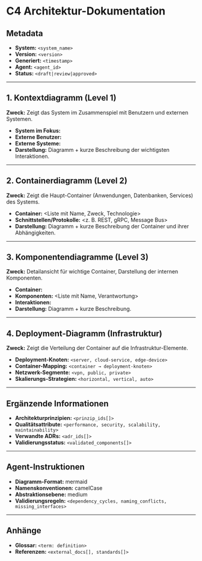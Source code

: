 # C4 Architektur-Dokumentation

## Metadata

* **System:** `<system_name>`
* **Version:** `<version>`
* **Generiert:** `<timestamp>`
* **Agent:** `<agent_id>`
* **Status:** `<draft|review|approved>`

---

## 1. Kontextdiagramm (Level 1)

**Zweck:** Zeigt das System im Zusammenspiel mit Benutzern und externen Systemen.

* **System im Fokus:** <Name>
* **Externe Benutzer:** <Liste>
* **Externe Systeme:** <Liste>
* **Darstellung:** Diagramm + kurze Beschreibung der wichtigsten Interaktionen.

---

## 2. Containerdiagramm (Level 2)

**Zweck:** Zeigt die Haupt-Container (Anwendungen, Datenbanken, Services) des Systems.

* **Container:** \<Liste mit Name, Zweck, Technologie>
* **Schnittstellen/Protokolle:** \<z. B. REST, gRPC, Message Bus>
* **Darstellung:** Diagramm + kurze Beschreibung der Container und ihrer Abhängigkeiten.

---

## 3. Komponentendiagramme (Level 3)

**Zweck:** Detailansicht für wichtige Container, Darstellung der internen Komponenten.

* **Container:** <Name>
* **Komponenten:** \<Liste mit Name, Verantwortung>
* **Interaktionen:** <Wie Komponenten miteinander und externen Schnittstellen interagieren>
* **Darstellung:** Diagramm + kurze Beschreibung.

---

## 4. Deployment-Diagramm (Infrastruktur)

**Zweck:** Zeigt die Verteilung der Container auf die Infrastruktur-Elemente.

* **Deployment-Knoten:** `<server, cloud-service, edge-device>`
* **Container-Mapping:** `<container → deployment-knoten>`
* **Netzwerk-Segmente:** `<vpn, public, private>`
* **Skalierungs-Strategien:** `<horizontal, vertical, auto>`

---

## Ergänzende Informationen

* **Architekturprinzipien:** `<prinzip_ids[]>`
* **Qualitätsattribute:** `<performance, security, scalability, maintainability>`
* **Verwandte ADRs:** `<adr_ids[]>`
* **Validierungsstatus:** `<validated_components[]>`

---

## Agent-Instruktionen

* **Diagramm-Format:** mermaid
* **Namenskonventionen:** camelCase
* **Abstraktionsebene:** medium
* **Validierungsregeln:** `<dependency_cycles, naming_conflicts, missing_interfaces>`

---

## Anhänge

* **Glossar:** `<term: definition>`
* **Referenzen:** `<external_docs[], standards[]>`

